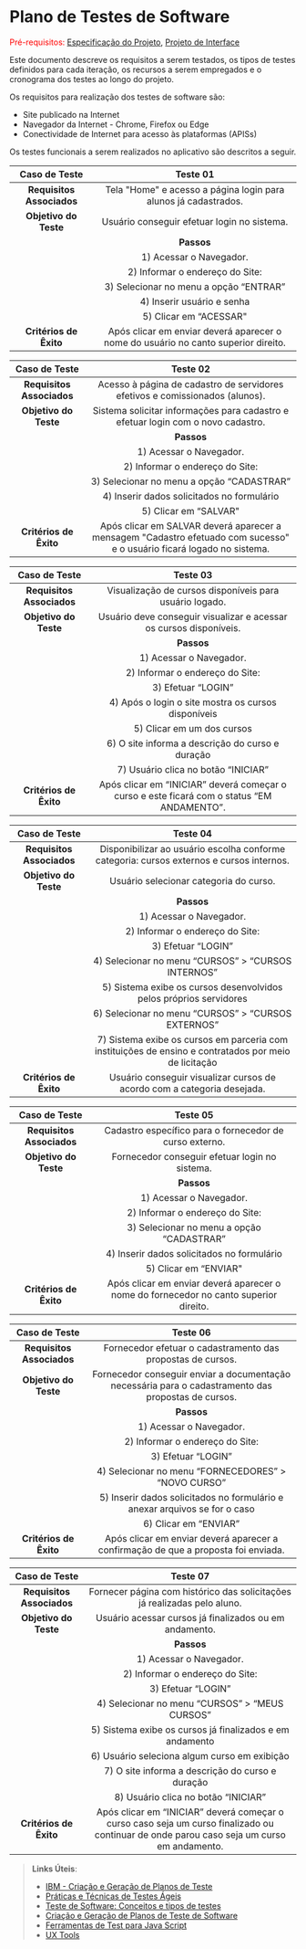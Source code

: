 # Plano de Testes de Software

<span style="color:red">Pré-requisitos: <a href="2-Especificação do Projeto.md"> Especificação do Projeto</a></span>, <a href="3-Projeto de Interface.md"> Projeto de Interface</a>

Este documento descreve os requisitos a serem testados, os tipos de testes definidos para cada iteração, os recursos a serem empregados e o cronograma dos testes ao longo do projeto. 

Os requisitos para realização dos testes de software são:

* Site publicado na Internet 
* Navegador da Internet - Chrome, Firefox ou Edge 
* Conectividade de Internet para acesso às plataformas (APISs) 

Os testes funcionais a serem realizados no aplicativo são descritos a seguir.

|**Caso de Teste**|**Teste 01**|
| :-: | :-: |
|**Requisitos Associados**|Tela "Home" e acesso a página login para alunos já cadastrados. |
|**Objetivo do Teste**|Usuário conseguir efetuar login no sistema.|
||**Passos**|
||1) Acessar o Navegador.|
||2) Informar o endereço do Site: |
||3)	Selecionar no menu a opção “ENTRAR”|
||4) Inserir usuário e senha|
||5) Clicar em “ACESSAR"|
|**Critérios de Êxito**|Após clicar em enviar deverá aparecer o nome do usuário no canto superior direito.|


|**Caso de Teste**|**Teste 02**|
| :-: | :-: |
|**Requisitos Associados**|Acesso à página de cadastro de servidores efetivos e comissionados (alunos). |
|**Objetivo do Teste**|Sistema solicitar informações para cadastro e efetuar login com o novo cadastro.|
||**Passos**|
||1) Acessar o Navegador.|
||2) Informar o endereço do Site: |
||3)	Selecionar no menu a opção “CADASTRAR”|
||4)	Inserir dados solicitados no formulário|
||5) Clicar em “SALVAR"|
|**Critérios de Êxito**|Após clicar em SALVAR deverá aparecer a mensagem "Cadastro efetuado com sucesso" e o usuário ficará logado no sistema.|


|**Caso de Teste**|**Teste 03**|
| :-: | :-: |
|**Requisitos Associados**|Visualização de cursos disponíveis para usuário logado. |
|**Objetivo do Teste**|Usuário deve conseguir visualizar e acessar os cursos disponíveis.|
||**Passos**|
||1) Acessar o Navegador.|
||2) Informar o endereço do Site: |
||3)	Efetuar “LOGIN”|
||4)	Após o login o site mostra os cursos disponíveis|
||5) Clicar em um dos cursos|
||6)	O site informa a descrição do curso e duração|
||7)	Usuário clica no botão “INICIAR”|
|**Critérios de Êxito**|Após clicar em “INICIAR” deverá começar o curso e este ficará com o status “EM ANDAMENTO”.|


|**Caso de Teste**|**Teste 04**|
| :-: | :-: |
|**Requisitos Associados**|Disponibilizar ao usuário escolha conforme categoria: cursos externos e cursos internos.|
|**Objetivo do Teste**|Usuário selecionar categoria do curso.|
||**Passos**|
||1) Acessar o Navegador.|
||2) Informar o endereço do Site: |
||3)	Efetuar “LOGIN”|
||4)	Selecionar no menu “CURSOS” > “CURSOS INTERNOS”|
||5) Sistema exibe os cursos desenvolvidos pelos próprios servidores|
||6)	Selecionar no menu “CURSOS” > “CURSOS EXTERNOS”|
||7)	Sistema exibe os cursos em parceria com instituições de ensino e contratados por meio de licitação|
|**Critérios de Êxito**|Usuário conseguir visualizar cursos de acordo com a categoria desejada.|


|**Caso de Teste**|**Teste 05**|
| :-: | :-: |
|**Requisitos Associados**|Cadastro específico para o fornecedor de curso externo.|
|**Objetivo do Teste**|Fornecedor conseguir efetuar login no sistema.|
||**Passos**|
||1) Acessar o Navegador.|
||2) Informar o endereço do Site: |
||3)	Selecionar no menu a opção “CADASTRAR”|
||4)	Inserir dados solicitados no formulário|
||5) Clicar em “ENVIAR"|
|**Critérios de Êxito**|Após clicar em enviar deverá aparecer o nome do fornecedor no canto superior direito.|


|**Caso de Teste**|**Teste 06**|
| :-: | :-: |
|**Requisitos Associados**|Fornecedor efetuar o cadastramento das propostas de cursos.|
|**Objetivo do Teste**|Fornecedor conseguir enviar a documentação necessária para o cadastramento das propostas de cursos.|
||**Passos**|
||1) Acessar o Navegador.|
||2) Informar o endereço do Site: |
||3)	Efetuar “LOGIN”|
||4)	Selecionar no menu “FORNECEDORES” > “NOVO CURSO”|
||5)	Inserir dados solicitados no formulário e anexar arquivos se for o caso|
||6)	Clicar em “ENVIAR”|
|**Critérios de Êxito**|Após clicar em enviar deverá aparecer a confirmação de que a proposta foi enviada.|


|**Caso de Teste**|**Teste 07**|
| :-: | :-: |
|**Requisitos Associados**|Fornecer página com histórico das solicitações já realizadas pelo aluno.|
|**Objetivo do Teste**|Usuário acessar cursos já finalizados ou em andamento.|
||**Passos**|
||1) Acessar o Navegador.|
||2) Informar o endereço do Site: |
||3)	Efetuar “LOGIN”|
||4)	Selecionar no menu “CURSOS” > “MEUS CURSOS”|
||5)	Sistema exibe os cursos já finalizados e em andamento|
||6)	Usuário seleciona algum curso em exibição|
||7)	O site informa a descrição do curso e duração|
||8)	Usuário clica no botão “INICIAR”|
|**Critérios de Êxito**|Após clicar em “INICIAR” deverá começar o curso caso seja um curso finalizado ou continuar de onde parou caso seja um curso em andamento.|


> **Links Úteis**:
> - [IBM - Criação e Geração de Planos de Teste](https://www.ibm.com/developerworks/br/local/rational/criacao_geracao_planos_testes_software/index.html)
> - [Práticas e Técnicas de Testes Ágeis](http://assiste.serpro.gov.br/serproagil/Apresenta/slides.pdf)
> -  [Teste de Software: Conceitos e tipos de testes](https://blog.onedaytesting.com.br/teste-de-software/)
> - [Criação e Geração de Planos de Teste de Software](https://www.ibm.com/developerworks/br/local/rational/criacao_geracao_planos_testes_software/index.html)
> - [Ferramentas de Test para Java Script](https://geekflare.com/javascript-unit-testing/)
> - [UX Tools](https://uxdesign.cc/ux-user-research-and-user-testing-tools-2d339d379dc7)
